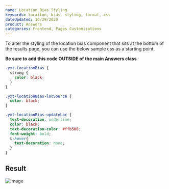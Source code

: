 ```yaml
---
name: Location Bias Styling
keywords: locaiton, bias, styling, format, css
dateUpdated: 10/29/2020
product: Answers
categories: Frontend, Pages Customizations
---
```


To alter the styling of the location bias component that sits at the bottom of the results page, you can use the below sample css as a starting point.

**Be sure to add this code OUTSIDE of the main Answers class**

```css
.yxt-LocationBias {
  strong {
    color: black;
  }
}

.yxt-locationBias-locSource {
  color: black;
}

.yxt-locationBias-updateLoc {
  text-decoration: underline;
  color: black;
  text-decoration-color: #ffb500;
  font-weight: bold;
  &:hover{
    text-decoration: none;
  }
}
```

## Result

![image](https://aws1.discourse-cdn.com/turtlehead/optimized/2X/5/5109cac8e80ed1d1ff2d0f395f0f495963f47e0e_2_1035x357.png)